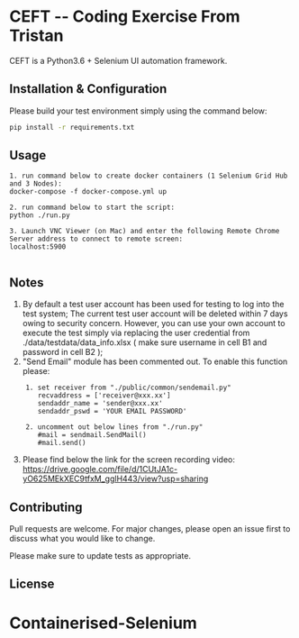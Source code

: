 # CEFT -- Coding Exercise From Tristan

CEFT is a Python3.6 + Selenium UI automation framework.

## Installation & Configuration

Please build your test environment simply using the command below:

```bash
pip install -r requirements.txt
```

## Usage

```
1. run command below to create docker containers (1 Selenium Grid Hub and 3 Nodes):
docker-compose -f docker-compose.yml up

2. run command below to start the script:
python ./run.py

3. Launch VNC Viewer (on Mac) and enter the following Remote Chrome Server address to connect to remote screen:
localhost:5900


```

## Notes
1. By default a test user account has been used for testing to log into the test system;   The current test user account will be deleted within 7 days owing to security concern.    However, you can use your own account to execute the test simply via replacing the user credential from ./data/testdata/data_info.xlsx  ( make sure username in cell B1 and password in cell B2 ); 
2. "Send Email" module has been commented out. To enable this function please: 
```
    1. set receiver from "./public/common/sendemail.py"
       recvaddress = ['receiver@xxx.xx']
       sendaddr_name = 'sender@xxx.xx'
       sendaddr_pswd = 'YOUR EMAIL PASSWORD'
```
```
    2. uncomment out below lines from "./run.py"
       #mail = sendmail.SendMail()
       #mail.send()
```
3. Please find below the link for the screen recording video:  https://drive.google.com/file/d/1CUtJA1c-yO625MEkXEC9tfxM_gglH443/view?usp=sharing


## Contributing
Pull requests are welcome. For major changes, please open an issue first to discuss what you would like to change.

Please make sure to update tests as appropriate.

## License

# Containerised-Selenium
